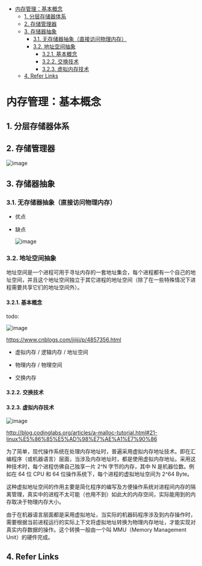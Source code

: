 - [内存管理：基本概念](#内存管理基本概念)
  - [1. 分层存储器体系](#1-分层存储器体系)
  - [2. 存储管理器](#2-存储管理器)
  - [3. 存储器抽象](#3-存储器抽象)
    - [3.1. 无存储器抽象（直接访问物理内存）](#31-无存储器抽象直接访问物理内存)
    - [3.2. 地址空间抽象](#32-地址空间抽象)
      - [3.2.1. 基本概念](#321-基本概念)
      - [3.2.2. 交换技术](#322-交换技术)
      - [3.2.3. 虚拟内存技术](#323-虚拟内存技术)
  - [4. Refer Links](#4-refer-links)

# 内存管理：基本概念

## 1. 分层存储器体系

## 2. 存储管理器

![image](http://otaivnlxc.bkt.clouddn.com/jpg/2018/7/25/244248744a87f88d9b77938647c39217.jpg)

## 3. 存储器抽象

### 3.1. 无存储器抽象（直接访问物理内存）

- 优点

- 缺点

  ![image](http://otaivnlxc.bkt.clouddn.com/jpg/2018/7/25/928c97c896272969afe1e6543dc7abc2.jpg)

### 3.2. 地址空间抽象

地址空间是一个进程可用于寻址内存的一套地址集合，每个进程都有一个自己的地址空间，并且这个地址空间独立于其它进程的地址空间（除了在一些特殊情况下进程需要共享它们的地址空间外）。

#### 3.2.1. 基本概念
  
  todo:

  ![image](http://otaivnlxc.bkt.clouddn.com/jpg/2018/7/13/7685b9572ba47ef3f8bb3a580367ad9e.jpg)

  https://www.cnblogs.com/jijiji/p/4857356.html

  - 虚拟内存 / 逻辑内存 / 地址空间
  - 物理内存 / 物理空间

  - 交换内存

#### 3.2.2. 交换技术

#### 3.2.3. 虚拟内存技术

![image](http://otaivnlxc.bkt.clouddn.com/jpg/2018/7/25/56cdcf0e5ea5b7a8d6e51e235a829660.jpg)

http://blog.codinglabs.org/articles/a-malloc-tutorial.html#21-linux%E5%86%85%E5%AD%98%E7%AE%A1%E7%90%86

为了简单，现代操作系统在处理内存地址时，普遍采用虚拟内存地址技术。即在汇编程序（或机器语言）层面，当涉及内存地址时，都是使用虚拟内存地址。采用这种技术时，每个进程仿佛自己独享一片 2^N 字节的内存，其中 N 是机器位数。例如在 64 位 CPU 和 64 位操作系统下，每个进程的虚拟地址空间为 2^64 Byte。

这种虚拟地址空间的作用主要是简化程序的编写及方便操作系统对进程间内存的隔离管理，真实中的进程不太可能（也用不到）如此大的内存空间，实际能用到的内存取决于物理内存大小。

由于在机器语言层面都是采用虚拟地址，当实际的机器码程序涉及到内存操作时，需要根据当前进程运行的实际上下文将虚拟地址转换为物理内存地址，才能实现对真实内存数据的操作。这个转换一般由一个叫 MMU（Memory Management Unit）的硬件完成。

## 4. Refer Links

  